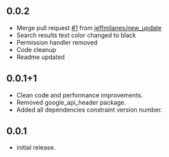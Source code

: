 ## 0.0.2

* Merge pull request [#1](https://github.com/rvndsngwn/map_location_picker/pull/1) from [jeffmilanes/new_update](https://github.com/jeffmilanes)
* Search results text color changed to black
* Permission handler removed
* Code cleanup
* Readme updated


## 0.0.1+1

* Clean code and performance improvements.
* Removed google_api_header package.
* Added all dependencies constraint version number.


## 0.0.1

* initial release.